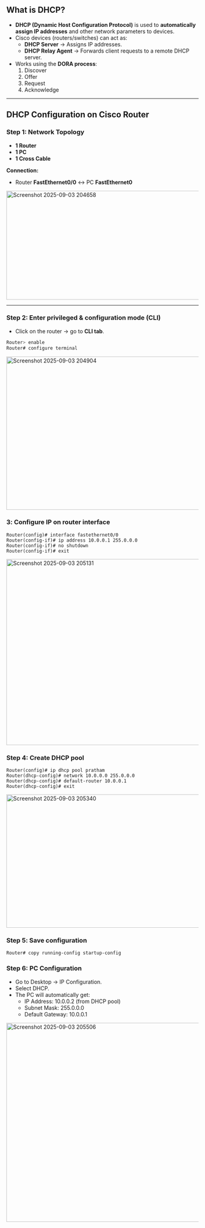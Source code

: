 
## What is DHCP?
- **DHCP (Dynamic Host Configuration Protocol)** is used to **automatically assign IP addresses** and other network parameters to devices.
- Cisco devices (routers/switches) can act as:
  - **DHCP Server** → Assigns IP addresses.
  - **DHCP Relay Agent** → Forwards client requests to a remote DHCP server.
- Works using the **DORA process**:
  1. Discover  
  2. Offer  
  3. Request  
  4. Acknowledge  

---

## DHCP Configuration on Cisco Router

### Step 1: Network Topology
- **1 Router**
- **1 PC**
- **1 Cross Cable**

**Connection:**
- Router **FastEthernet0/0** ↔ PC **FastEthernet0**
<img width="548" height="285" alt="Screenshot 2025-09-03 204658" src="https://github.com/user-attachments/assets/e9fb495b-7c7d-4e59-bebb-e1c9eb0bc047" />

---

### Step 2: Enter privileged & configuration mode (CLI)
- Click on the router → go to **CLI tab**.
```bash
Router> enable
Router# configure terminal
```
<img width="506" height="401" alt="Screenshot 2025-09-03 204904" src="https://github.com/user-attachments/assets/e29da761-fb66-42c1-8537-9a3bae35584b" />

### 3️: Configure IP on router interface
```
Router(config)# interface fastethernet0/0
Router(config-if)# ip address 10.0.0.1 255.0.0.0
Router(config-if)# no shutdown
Router(config-if)# exit
```
<img width="508" height="487" alt="Screenshot 2025-09-03 205131" src="https://github.com/user-attachments/assets/87894316-22da-4a7d-a4ff-ae6ad10380a7" />

### Step 4: Create DHCP pool
```
Router(config)# ip dhcp pool pratham
Router(dhcp-config)# network 10.0.0.0 255.0.0.0
Router(dhcp-config)# default-router 10.0.0.1
Router(dhcp-config)# exit
```
<img width="551" height="349" alt="Screenshot 2025-09-03 205340" src="https://github.com/user-attachments/assets/ae496adf-ef47-4a57-a0b2-4dd4570acbf5" />

### Step 5️: Save configuration
```
Router# copy running-config startup-config
```
### Step 6: PC Configuration
- Go to Desktop → IP Configuration.
- Select DHCP.
- The PC will automatically get:
    - IP Address: 10.0.0.2 (from DHCP pool)
    - Subnet Mask: 255.0.0.0
    - Default Gateway: 10.0.0.1
<img width="536" height="521" alt="Screenshot 2025-09-03 205506" src="https://github.com/user-attachments/assets/8bf739fd-9e75-4eca-a0d3-d62205025e7a" />


